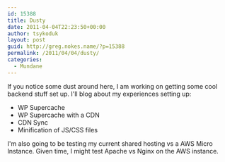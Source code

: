 ```yaml
---
id: 15388
title: Dusty
date: 2011-04-04T22:23:50+00:00
author: tsykoduk
layout: post
guid: http://greg.nokes.name/?p=15388
permalink: /2011/04/04/dusty/
categories:
  - Mundane
---
```

If you notice some dust around here, I am working on getting some cool backend stuff set up. I'll blog about my experiences setting up:
<ul>
	<li> WP Supercache</li>
	<li>WP Supercache with a CDN</li>
	<li>CDN Sync</li>
	<li>Minification of JS/CSS files</li>
</ul>
I'm also going to be testing my current shared hosting vs a AWS Micro Instance. Given time, I might test Apache vs Nginx on the AWS instance.